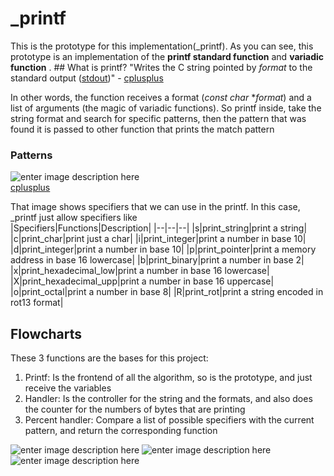 # _printf  
 
This is the prototype for this implementation(_printf). As you can see, this prototype is an implementation of the **printf standard function** and **variadic function** .  ## What is printf? "Writes the C string pointed by _format_ to the standard output ([stdout](http://www.cplusplus.com/stdout))" - [cplusplus](http://www.cplusplus.com/reference/cstdio/printf/) 

In other words, the function receives a format (*const char* **format*) and a list of arguments (the magic of variadic functions). So printf inside, take the string format and search for specific patterns, then the pattern that was found it is passed to other function that prints the match pattern  

### Patterns 

![enter image description here](https://i.imgur.com/vmU0FhC.png) 	
 [cplusplus](http://www.cplusplus.com/reference/cstdio/printf)  

That image shows specifiers that we can use in the printf.  In this case, _printf just allow specifiers like   
|Specifiers|Functions|Description| 
|--|--|--|
|s|print_string|print a string| 
|c|print_char|print just a char| 
|i|print_integer|print a number in base 10|
|d|print_integer|print a number in base 10|
|p|print_pointer|print a memory address in base 16 lowercase| 
|b|print_binary|print a number in base 2|
|x|print_hexadecimal_low|print a number in base 16 lowercase| 
|X|print_hexadecimal_upp|print a number in base 16 uppercase|
|o|print_octal|print a number in base 8| 
|R|print_rot|print a string encoded in rot13 format| 

## Flowcharts

These 3 functions are the bases for this project:

 1. Printf: Is the frontend of all the algorithm, so is the prototype, and just receive the variables
 2. Handler: Is the controller for the string and the formats, and also does the counter for the numbers of bytes that are printing
 3. Percent handler: Compare a list of possible specifiers with the current pattern, and return the corresponding function

![enter image description here](https://i.imgur.com/SjqIUs7.png) ![enter image description here](https://i.imgur.com/ouUh2G4.png)
![enter image description here](https://i.imgur.com/90TRtGH.png)   
